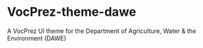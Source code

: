 # VocPrez-theme-dawe
A VocPrez UI theme for the Department of Agriculture, Water &amp; the Environment (DAWE)
